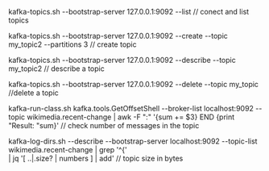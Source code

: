 

kafka-topics.sh --bootstrap-server 127.0.0.1:9092 --list // conect and list topics 

kafka-topics.sh --bootstrap-server 127.0.0.1:9092 --create --topic my_topic2 --partitions 3 // create topic

kafka-topics.sh --bootstrap-server 127.0.0.1:9092 --describe --topic my_topic2 // describe a topic

kafka-topics.sh --bootstrap-server 127.0.0.1:9092 --delete --topic my_topic  //delete a topic

kafka-run-class.sh kafka.tools.GetOffsetShell   --broker-list localhost:9092 --topic wikimedia.recent-change   | awk -F  ":" '{sum += $3} END {print "Result: "sum}' // check number of messages in the topic 

kafka-log-dirs.sh --describe --bootstrap-server localhost:9092 --topic-list wikimedia.recent-change | grep '^{' \
| jq '[ ..|.size? | numbers ] | add' // topic size  in bytes